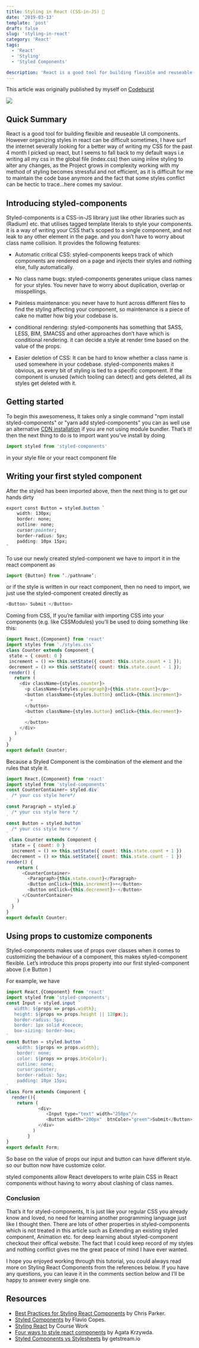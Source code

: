 ```yaml
---
title: Styling in React (CSS-in-JS) 💅
date: '2019-03-13'
template: 'post'
draft: false
slug: 'styling-in-react'
category: 'React'
tags:
  - 'React'
  - 'Styling'
  - 'Styled Components'

description: 'React is a good tool for building flexible and reuseable UI components. However organizing styles in react can be difficult sometimes, I have surf the internet severally looking for a better way of writing my CSS for the past 4 month i picked up react, but i seems to fall back to my default ways i.e writing all my css in the global file (index.css) then using inline styling to alter any changes i want, until i joined the Swipe team where the front end guys loved styled-components. My first week at Swipe Limited, I was trying to adapt to their culture when given a project to do, and that was how i was introduce to styled-components, at first i thought it has to be another language for me to learn but little did i know it is super cool'
---
```


This article was originally published by myself on [Codeburst](https://codeburst.io/styling-in-react-css-in-js-47a68c15a770)

![](https://res.cloudinary.com/chisom5/image/upload/v1618336928/styled.png)

## Quick Summary

React is a good tool for building flexible and reuseable UI components. However organizing styles in react can be difficult sometimes, I have surf the internet severally looking for a better way of writing my CSS for the past 4 month I picked up react, but I seems to fall back to my default ways i.e writing all my css in the global file (index.css) then using inline styling to alter any changes, as the Project grows in complexity working with my method of styling becomes stressful and not efficient, as it is difficult for me to maintain the code base anymore and the fact that some styles conflict can be hectic to trace...here comes my saviour.

## Introducing styled-components

Styled-components is a CSS-in-JS library just like other libraries such as (Radium) etc. that utilises tagged template literals to style your components. it is a way of writing your CSS that’s scoped to a single component, and not leak to any other element in the page. and you don’t have to worry about class name collision. It provides the following features:

- Automatic critical CSS: styled-components keeps track of which components are rendered on a page and injects their styles and nothing else, fully automatically.

- No class name bugs: styled-components generates unique class names for your styles. You never have to worry about duplication, overlap or misspellings.

- Painless maintenance: you never have to hunt across different files to find the styling affecting your component, so maintenance is a piece of cake no matter how big your codebase is.

- conditional rendering: styled-components has something that SASS, LESS, BIM, SMACSS and other approaches don’t have which is conditional rendering. it can decide a style at render time based on the value of the props.

- Easier deletion of CSS: It can be hard to know whether a class name is used somewhere in your codebase. styled-components makes it obvious, as every bit of styling is tied to a specific component. If the component is unused (which tooling can detect) and gets deleted, all its styles get deleted with it.

## Getting started

To begin this awesomeness, It takes only a single command "npm install styled-components" or "yarn add styled-components" you can as well use an alternative [CDN installation](https://unpkg.com/styled-components@5.2.3/dist/styled-components.min.js) if you are not using module bundler. That’s it! then the next thing to do is to import want you’ve install by doing 

```js
import styled from 'styled-components'

```
in your style file or your react component file

## Writing your first styled component 

After the styled has been imported above, then the next thing is to get our hands dirty 

```css
export const Button = styled.button `
    width: 130px;
    border: none;
    outline: none;
    cursor:pointer;
    border-radius: 5px;
    padding: 10px 15px;
`
```
To use our newly created styled-component we have to import it in the react component as 
```js
import {Button} from ‘./pathname’;
```
or if the style is written in our react component, then no need to import, we just use the styled-component created directly as 
```js 
<Button> Submit </Button>
 ```
 Coming from CSS, If you’re familiar with importing CSS into your components (e.g. like CSSModules) you’ll be used to doing something like this:
 ```js
 import React,{Component} from 'react'
import styles from './styles.css'
class Counter extends Component {
  state = { count: 0 }
  increment = () => this.setState({ count: this.state.count + 1 });
  decrement = () => this.setState({ count: this.state.count - 1 });
  render() {
    return (
      <div className={styles.counter}>
        <p className={styles.paragraph}>{this.state.count}</p>
        <button className={styles.button} onClick={this.increment}>
          +
        </button>
        <button className={styles.button} onClick={this.decrement}>
          -
        </button>
      </div>
    )
  }
}
export default Counter;
```
Because a Styled Component is the combination of the element and the rules that style it.

``` js
import React,{Component} from 'react'
import styled from 'styled-components'
const CounterContainer= styled.div`
  /* your css style here*/
`
const Paragraph = styled.p`
  /* your css style here */
`
const Button = styled.button`
  /* your css style here */
`
 class Counter extends Component {
  state = { count: 0 }
  increment = () => this.setState({ count: this.state.count + 1 })
  decrement = () => this.setState({ count: this.state.count - 1 })
render() {
    return (
      <CounterContainer>
        <Paragraph>{this.state.count}</Paragraph>
        <Button onClick={this.increment}>+</Button>
        <Button onClick={this.decrement}>-</Button>
      </CounterContainer>
    )
  }
}
export default Counter;
```
## Using props to customize components

Styled-components makes use of props over classes when it comes to customizing the behaviour of a component, this makes styled-component flexible.
Let’s introduce this props property into our first styled-component above (i.e Button )

For example, we have 

```js
import React,{Component} from 'react'
import styled from 'styled-components';
const Input = styled.input ` 
   width: ${props => props.width};
   height: ${props => props.height || 120px;};
   border-radius: 5px;
   border: 1px solid #cecece;
   box-sizing: border-box;
`
const Button = styled.button `
    width: ${props => props.width};
    border: none;
    color: ${props => props.btnColor};    
    outline: none;   
    cursor:pointer;
    border-radius: 5px;
    padding: 10px 15px;
`
class Form extends Component {
  render(){
    return (
            <div>
               <Input type="text" width="250px"/>
               <Button width="200px"  btnColor="green">Submit</Button>
            </div>
          )
        }
}
export default Form;
```
So base on the value of props our input and button can have different style. so our button now have customize color.

styled components allow React developers to write plain CSS in React components without having to worry about clashing of class names.

### Conclusion

That’s it for styled-components, It is just like your regular CSS you already know and loved, no need for learning another programming language just like I thought then. There are lots of other properties in styled-components which is not treated in this article such as Extending an existing styled component, Animation etc. for deep learning about styled-component checkout their offical website. The fact that I could keep record of my styles and nothing conflict gives me the great peace of mind I have ever wanted.

I hope you enjoyed working through this tutorial, you could always read more on Styling React Components from the references below. If you have any questions, you can leave it in the comments section below and I’ll be happy to answer every single one.


## Resources

- [Best Practices for Styling React Components](https://app.pluralsight.com/guides/best-practices-styling-react-components) by Chris Parker.
- [Styled Components](https://flaviocopes.com/styled-components/) by Flavio Copes.
- [Styling React](https://coursework.vschool.io/styling-in-react/) by Course Work
- [Four ways to style react components](https://codeburst.io/4-four-ways-to-style-react-components-ac6f323da822) by Agata Krzywda.
- [Styled Components vs Stylesheets](https://getstream.io/blog/styled-components-vs-css-stylesheets/) by getstream.io
